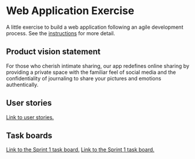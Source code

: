 # Web Application Exercise

A little exercise to build a web application following an agile development process. See the [instructions](instructions.md) for more detail.

## Product vision statement

For those who cherish intimate sharing, our app redefines online sharing by providing a private space with the familiar feel of social media and the confidentiality of journaling to share your pictures and emotions authentically.

## User stories

[Link to user stories.](https://github.com/software-students-spring2024/2-web-app-exercise-team_8/issues)

## Task boards

[Link to the Sprint 1 task board.](https://github.com/orgs/software-students-spring2024/projects/44)
[Link to the Sprint 1 task board.](https://github.com/orgs/software-students-spring2024/projects/6/views/1)
